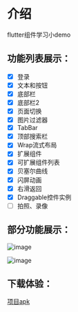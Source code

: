 # 介绍

flutter组件学习小demo

## 功能列表展示：

- [x] 登录
- [x] 文本和按钮
- [x] 底部栏
- [x] 底部栏2
- [x] 页面切换
- [x] 图片过滤器
- [x] TabBar
- [x] 顶部搜索栏
- [x] Wrap流式布局
- [x] 扩展组件
- [x] 可扩展组件列表
- [x] 贝塞尔曲线
- [x] 闪屏动画
- [x] 右滑返回
- [x] Draggable控件实例
- [ ] 拍照、录像

## 部分功能展示：

![image](https://github.com/mygit-Hao/learning_demo/blob/master/lib/images/show1.png) 


![image](https://github.com/mygit-Hao/learning_demo/blob/master/lib/images/show2.png)


## 下载体验：
[项目apk](https://github.com/mygit-Hao/learning_demo/blob/master/lib/app-release.apk?raw=true)
